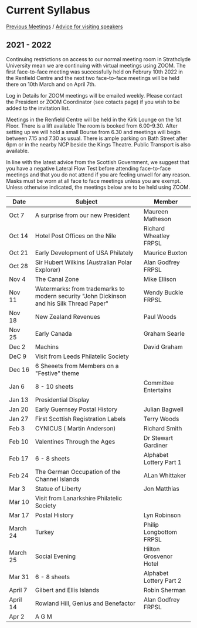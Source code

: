 # Current Syllabus

[Previous Meetings](./previous-meetings) / [Advice for visiting speakers](./advice-for-visiting-speakers)

## 2021 - 2022
Continuing restrictions on access to our normal meeting room in Strathclyde University mean we are continuing with virtual meetings using ZOOM. The first face-to-face meeting was successfully held on Februry 10th 2022 in the Renfield Centre and the next two face-to-face meetings will be held there on 10th March and on April 7th. 

Log in Details for ZOOM meetings will be emailed weekly. Please contact the President or ZOOM Coordinator (see cotacts page) if you wish to be added to the invitation list.

Meetings in the Renfield Centre will be held in the Kirk Lounge on the 1st Floor. There is a lift available  The room is booked from  6.00-9.30.  After setting up we will hold a small Bourse from 6.30 and meetings will begin between 7.15 and 7.30 as usual.  There is ample parking on Bath Street after 6pm or in the nearby NCP beside the Kings Theatre.  Public Transport is also available.  

In line with the latest advice from the Scottish Government, we suggest that you have a negative Lateral Flow Test before attending face-to-face meetings and that you do not attend if you are feeling unwell for any reason.  Masks must be worn at all face to face meetings unless you are exempt. Unless otherwise indicated, the meetings below are to be held using ZOOM.

Date  | Subject | Member
----- | ------- | ------
Oct 7  | A surprise from our new President | Maureen Matheson
Oct 14 | Hotel Post Offices on the Nile | Richard Wheatley FRPSL
Oct 21 | Early Development of USA Philately | Maurice Buxton
Oct 28 | Sir Hubert Wilkins (Australian Polar Explorer) | Alan Godfrey FRPSL
Nov 4  | The Canal Zone | Mike Ellison
Nov 11 | Watermarks: from trademarks to modern security "John Dickinson and his Silk Thread Paper"| Wendy Buckle FRPSL
Nov 18 | New Zealand Revenues | Paul Woods
Nov 25 | Early Canada | Graham Searle
Dec 2 | Machins | David Graham
DeC 9 | Visit from Leeds Philatelic Society
Dec 16 | 6 Sheeets from Members on a "Festive" theme
Jan 6 | 8 - 10 sheets | Committee Entertains
Jan 13 | Presidential Display
Jan 20 | Early Guernsey Postal History | Julian Bagwell
Jan 27 | First Scottish Registration Labels | Terry Woods 
Feb 3 | CYNICUS ( Martin Anderson) | Richard Smith
Feb 10 | Valentines Through the Ages | Dr Stewart Gardiner | Renfield Centre
Feb 17 | 6 - 8 sheets | Alphabet Lottery Part 1
Feb 24 | The German Occupation of the Channel Islands | ALan Whittaker
Mar 3 | Statue of Liberty | Jon Matthias
Mar 10 |Visit from Lanarkshire Philatelic Society | | Renfield Centre
Mar 17 | Postal History | Lyn Robinson
March 24 | Turkey | Philip Longbottom FRPSL
March 25 | Social Evening | Hilton Grosvenor Hotel
Mar 31 | 6 - 8 sheets | Alphabet Lottery Part 2
April 7 | Gilbert and Ellis Islands | Robin Sherman | Renfield Centre
April 14 | Rowland Hill, Genius and Benefactor | Alan Godfrey FRPSL
Apr 2 | A G M
